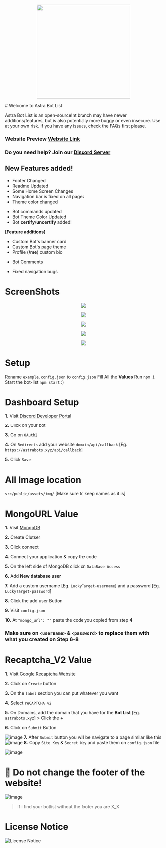 <p align="center">
  <img src="https://media.discordapp.net/attachments/846824301676068874/847413435129135124/logo.png" width="300">
</p>
 # Welcome to Astra Bot List

Astra Bot List is an open-source!nt branch may have newer additions/features, but is also potentially more buggy or even insecure. Use at your own risk. If you have any issues, check the FAQs first please.

### Website Preview [Website Link](https://astrabots.xyz/)
### Do you need help? Join our [Discord Server](https://astrabots.xyz/join)

## New Features added!
+ Footer Changed
+ Readme Updated
+ Some Home Screen Changes
+ Navigation bar is fixed on all pages
+ Theme color changed
- Bot commands updated
- Bot Theme Color Updated
- Bot **certify**/**uncertify** added!

**[Feature additions]**
- Custom Bot's banner card
- Custom Bot's page theme
- Profile (**/me**) custom bio
+ Bot Comments
- Fixed navigation bugs


# ScreenShots
<p align="center">
  <img src="https://user-images.githubusercontent.com/39243722/119623542-f428c980-be10-11eb-90e1-79025102b715.png">
</p>
<p align="center">
  <img src="https://user-images.githubusercontent.com/39243722/119623605-04d93f80-be11-11eb-92f6-1c094c4096e6.png">
</p>
<p align="center">
  <img src="https://user-images.githubusercontent.com/39243722/119623644-0efb3e00-be11-11eb-8165-8ba55c33f546.png">
</p>
<p align="center">
  <img src="https://user-images.githubusercontent.com/39243722/119623679-191d3c80-be11-11eb-9191-5f8bbd8d7bbc.png">
</p>
<p align="center">
  <img src="https://user-images.githubusercontent.com/39243722/119623756-29cdb280-be11-11eb-8bd0-d5e56a588c68.png">
</p>

# Setup
Rename `example.config.json` to `config.json`
Fill All the **Values**
Run `npm i`
Start the bot-list `npm start` :)

# Dashboard Setup
**1.** Visit [Discord Developer Portal](https://discord.com/developers/applications)

**2.** Click on your bot

**3.** Go on `OAuth2`

**4.** On `Redirects` add your website `domain/api/callback` [Eg. `https://astrabots.xyz/api/callback`]

**5.** Click `Save`

# All Image location
`src/public/assets/img/`
[Make sure to keep names as it is]

# MongoURL Value
**1.** Visit [MongoDB](https://www.mongodb.com/)

**2.** Create Clutser

**3.** Click connect

**4.** Connect your application & copy the code

**5.** On the left side of MongoDB click on `DataBase Access`

**6.** Add **New database user**

**7.** Add a custom username [Eg. `LuckyTarget-username`] and a password [Eg. `LuckyTarget-password`]

**8.** Click the add user Button

**9.** Visit `config.json`

**10.** At `"mongo_url": ""` paste the code you copied from step **4**

### **Make sure on `<username>` & `<password>` to replace them with what you created on Step 6-8**

# Recaptcha_V2 Value
**1.** Visit [Google Recaptcha Website](https://www.google.com/recaptcha/admin/)

**2.** Click on `Create` button

**3.** On the `label` section you can put whatever you want

**4.** Select `reCAPTCHA v2`

**5.** On Domains, add the domain that you have for the **Bot List** [Eg. `astrabots.xyz`] > Click the **+**

**6.** Click on `Submit` Button

![image](https://user-images.githubusercontent.com/39243722/118609705-ac2bf600-b7c3-11eb-9378-6770576dad25.png)
**7.** After `Submit` button you will be navigate to a page similar like this
![image](https://user-images.githubusercontent.com/39243722/118610249-3c6a3b00-b7c4-11eb-8eb6-15733fdeb656.png)
**8.** Copy `Site Key` & `Secret Key` and paste them on `config.json` file

![image](https://user-images.githubusercontent.com/39243722/118610668-aedb1b00-b7c4-11eb-9eb7-a3fe931afb89.png)



# 📝 Do not change the footer of the website!
![image](https://user-images.githubusercontent.com/39243722/118507353-d4214800-b736-11eb-8511-19cebb50e0ff.png)
> If i find your botlist without the footer you are X_X

# License Notice
![License Notice](https://i.ibb.co/Q8vQDTs/image.png)
